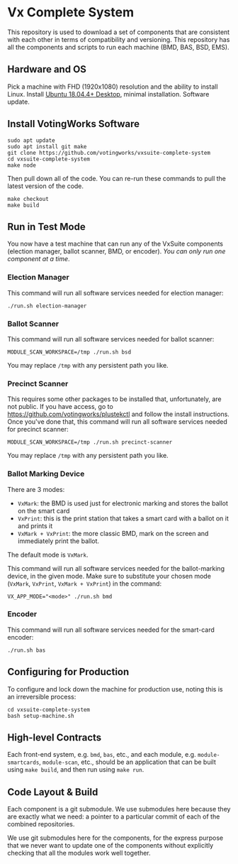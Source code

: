 # Vx Complete System

This repository is used to download a set of components that are consistent with each other in terms of compatibility and versioning. This repository has all the components and scripts to run each machine (BMD, BAS, BSD, EMS).

## Hardware and OS

Pick a machine with FHD (1920x1080) resolution and the ability to install Linux.
Install [Ubuntu 18.04.4+ Desktop](https://releases.ubuntu.com/18.04.5/), minimal
installation. Software update.

## Install VotingWorks Software

```
sudo apt update
sudo apt install git make
git clone https://github.com/votingworks/vxsuite-complete-system
cd vxsuite-complete-system
make node
```

Then pull down all of the code. You can re-run these commands to pull
the latest version of the code.

```
make checkout
make build
```

## Run in Test Mode

You now have a test machine that can run any of the VxSuite components
(election manager, ballot scanner, BMD, or encoder). _You can only run
one component at a time_.

### Election Manager

This command will run all software services needed for election manager:

```
./run.sh election-manager
```

### Ballot Scanner

This command will run all software services needed for ballot scanner:

```
MODULE_SCAN_WORKSPACE=/tmp ./run.sh bsd
```

You may replace `/tmp` with any persistent path you like.

### Precinct Scanner

This requires some other packages to be installed that, unfortunately, are not
public. If you have access, go to https://github.com/votingworks/plustekctl and
follow the install instructions. Once you've done that, this command will run
all software services needed for precinct scanner:

```
MODULE_SCAN_WORKSPACE=/tmp ./run.sh precinct-scanner
```

You may replace `/tmp` with any persistent path you like.

### Ballot Marking Device

There are 3 modes:

- `VxMark`: the BMD is used just for electronic marking and stores the ballot on the smart card
- `VxPrint`: this is the print station that takes a smart card with a ballot on it and prints it
- `VxMark + VxPrint`: the more classic BMD, mark on the screen and immediately print the ballot.

The default mode is `VxMark`.

This command will run all software services needed for the
ballot-marking device, in the given mode. Make sure to substitute your
chosen mode (`VxMark`, `VxPrint`, `VxMark + VxPrint`) in the command:

```
VX_APP_MODE="<mode>" ./run.sh bmd
```

### Encoder

This command will run all software services needed for the smart-card encoder:

```
./run.sh bas
```

## Configuring for Production

To configure and lock down the machine for production use, noting
this is an irreversible process:

```
cd vxsuite-complete-system
bash setup-machine.sh
```

## High-level Contracts

Each front-end system, e.g. `bmd`, `bas`, etc., and each
module, e.g. `module-smartcards`, `module-scan`, etc., should be an
application that can be built using `make build`, and then run using
`make run`.

## Code Layout & Build

Each component is a git submodule. We use submodules here because they
are exactly what we need: a pointer to a particular commit of each of
the combined repositories.

We use git submodules here for the components, for the express purpose
that we never want to update one of the components without explicitly
checking that all the modules work well together.
